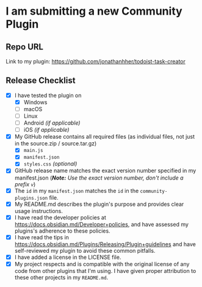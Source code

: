 # I am submitting a new Community Plugin

## Repo URL

<!--- Paste a link to your repo here for easy access -->
Link to my plugin: https://github.com/jonathanhher/todoist-task-creator

## Release Checklist
- [x] I have tested the plugin on
  - [x]  Windows
  - [ ]  macOS
  - [ ]  Linux
  - [ ]  Android _(if applicable)_
  - [ ]  iOS _(if applicable)_
- [x] My GitHub release contains all required files (as individual files, not just in the source.zip / source.tar.gz)
  - [x] `main.js`
  - [x] `manifest.json`
  - [x] `styles.css` _(optional)_
- [x] GitHub release name matches the exact version number specified in my manifest.json (_**Note:** Use the exact version number, don't include a prefix `v`_)
- [x] The `id` in my `manifest.json` matches the `id` in the `community-plugins.json` file.
- [x] My README.md describes the plugin's purpose and provides clear usage instructions.
- [x] I have read the developer policies at https://docs.obsidian.md/Developer+policies, and have assessed my plugins's adherence to these policies.
- [x] I have read the tips in https://docs.obsidian.md/Plugins/Releasing/Plugin+guidelines and have self-reviewed my plugin to avoid these common pitfalls.
- [x] I have added a license in the LICENSE file.
- [x] My project respects and is compatible with the original license of any code from other plugins that I'm using.
      I have given proper attribution to these other projects in my `README.md`.
